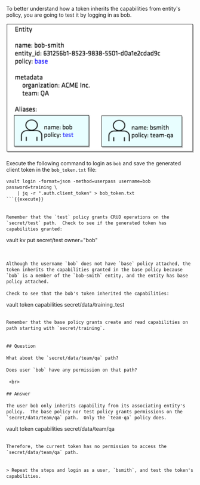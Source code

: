 To better understand how a token inherits the capabilities from entity's policy, you are going to test it by logging in as bob.

<img src="images/7-entity-2.png" alt="Entity Alias"/>


Execute the following command to login as `bob` and save the generated client token in the `bob_token.txt` file:

```
vault login -format=json -method=userpass username=bob password=training \
    | jq -r ".auth.client_token" > bob_token.txt
```{{execute}}


Remember that the `test` policy grants CRUD operations on the `secret/test` path.  Check to see if the generated token has capabilities granted:

```
vault kv put secret/test owner="bob"
```{{execute}}


Although the username `bob` does not have `base` policy attached, the token inherits the capabilities granted in the base policy because `bob` is a member of the `bob-smith` entity, and the entity has base policy attached.

Check to see that the bob's token inherited the capabilities:

```
vault token capabilities secret/data/training_test
```{{execute}}

Remember that the base policy grants create and read capabilities on path starting with `secret/training`.


## Question

What about the `secret/data/team/qa` path?

Does user `bob` have any permission on that path?

￼<br>

## Answer

The user bob only inherits capability from its associating entity's policy.  The base policy nor test policy grants permissions on the `secret/data/team/qa` path.  Only the `team-qa` policy does.

```
vault token capabilities secret/data/team/qa
```{{execute}}

Therefore, the current token has no permission to access the `secret/data/team/qa` path.


> Repeat the steps and login as a user, `bsmith`, and test the token's capabilities.
